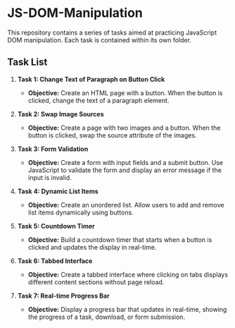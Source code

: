 # JS-DOM-Manipulation

This repository contains a series of tasks aimed at practicing JavaScript DOM manipulation. Each task is contained within its own folder.

## Task List

1. **Task 1: Change Text of Paragraph on Button Click**
    - **Objective:** Create an HTML page with a button. When the button is clicked, change the text of a paragraph element.

2. **Task 2: Swap Image Sources**
    - **Objective:** Create a page with two images and a button. When the button is clicked, swap the source attribute of the images.


3. **Task 3: Form Validation**
    - **Objective:** Create a form with input fields and a submit button. Use JavaScript to validate the form and display an error message if the input is invalid.

4. **Task 4: Dynamic List Items**
    - **Objective:** Create an unordered list. Allow users to add and remove list items dynamically using buttons.

5. **Task 5: Countdown Timer**
    - **Objective:** Build a countdown timer that starts when a button is clicked and updates the display in real-time.

6. **Task 6: Tabbed Interface**
    - **Objective:** Create a tabbed interface where clicking on tabs displays different content sections without page reload.

7. **Task 7: Real-time Progress Bar**
    - **Objective:** Display a progress bar that updates in real-time, showing the progress of a task, download, or form submission.
